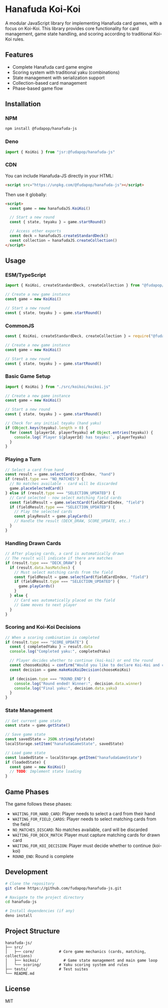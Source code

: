 # Hanafuda Koi-Koi

A modular JavaScript library for implementing Hanafuda card games, with a focus on Koi-Koi. This library provides core functionality for card management, game state handling, and scoring according to traditional Koi-Koi rules.

## Features

- Complete Hanafuda card game engine
- Scoring system with traditional yaku (combinations)
- State management with serialization support
- Collection-based card management
- Phase-based game flow

## Installation

### NPM

```bash
npm install @fudapop/hanafuda-js
```

### Deno

```typescript
import { KoiKoi } from "jsr:@fudapop/hanafuda-js"
```

### CDN

You can include Hanafuda-JS directly in your HTML:

```html
<script src="https://unpkg.com/@fudapop/hanafuda-js"></script>
```

Then use it globally:

```html
<script>
  const game = new hanafudaJS.KoiKoi()

  // Start a new round
  const { state, teyaku } = game.startRound()

  // Access other exports
  const deck = hanafudaJS.createStandardDeck()
  const collection = hanafudaJS.createCollection()
</script>
```

## Usage

### ESM/TypeScript

```typescript
import { KoiKoi, createStandardDeck, createCollection } from "@fudapop/hanafuda-js"

// Create a new game instance
const game = new KoiKoi()

// Start a new round
const { state, teyaku } = game.startRound()
```

### CommonJS

```javascript
const { KoiKoi, createStandardDeck, createCollection } = require("@fudapop/hanafuda-js")

// Create a new game instance
const game = new KoiKoi()

// Start a new round
const { state, teyaku } = game.startRound()
```

### Basic Game Setup

```javascript
import { KoiKoi } from "./src/koikoi/koikoi.js"

// Create a new game instance
const game = new KoiKoi()

// Start a new round
const { state, teyaku } = game.startRound()

// Check for any initial teyaku (hand yaku)
if (Object.keys(teyaku).length > 0) {
  for (const [playerId, playerTeyaku] of Object.entries(teyaku)) {
    console.log(`Player ${playerId} has teyaku:`, playerTeyaku)
  }
}
```

### Playing a Turn

```javascript
// Select a card from hand
const result = game.selectCard(cardIndex, "hand")
if (result.type === "NO_MATCHES") {
  // No matches available - card will be discarded
  game.placeSelectedCard()
} else if (result.type === "SELECTION_UPDATED") {
  // Card selected - now select matching field cards
  const fieldResult = game.selectCard(fieldCardIndex, "field")
  if (fieldResult.type === "SELECTION_UPDATED") {
    // Play the selected cards
    const playResult = game.playCards()
    // Handle the result (DECK_DRAW, SCORE_UPDATE, etc.)
  }
}
```

### Handling Drawn Cards

```javascript
// After playing cards, a card is automatically drawn
// The result will indicate if there are matches
if (result.type === "DECK_DRAW") {
  if (result.data.hasMatches) {
    // Must select matching cards from the field
    const fieldResult = game.selectCard(fieldCardIndex, "field")
    if (fieldResult.type === "SELECTION_UPDATED") {
      game.playCards()
    }
  } else {
    // Card was automatically placed on the field
    // Game moves to next player
  }
}
```

### Scoring and Koi-Koi Decisions

```javascript
// When a scoring combination is completed
if (result.type === "SCORE_UPDATE") {
  const { completedYaku } = result.data
  console.log("Completed yaku:", completedYaku)

  // Player decides whether to continue (koi-koi) or end the round
  const chooseKoiKoi = confirm("Would you like to declare Koi-Koi and continue?")
  const decision = game.makeKoiKoiDecision(chooseKoiKoi)

  if (decision.type === "ROUND_END") {
    console.log("Round ended! Winner:", decision.data.winner)
    console.log("Final yaku:", decision.data.yaku)
  }
}
```

### State Management

```javascript
// Get current game state
const state = game.getState()

// Save game state
const savedState = JSON.stringify(state)
localStorage.setItem("hanafudaGameState", savedState)

// Load game state
const loadedState = localStorage.getItem("hanafudaGameState")
if (loadedState) {
  const game = new KoiKoi()
  // TODO: Implement state loading
}
```

## Game Phases

The game follows these phases:

- `WAITING_FOR_HAND_CARD`: Player needs to select a card from their hand
- `WAITING_FOR_FIELD_CARDS`: Player needs to select matching cards from the field
- `NO_MATCHES_DISCARD`: No matches available, card will be discarded
- `WAITING_FOR_DECK_MATCH`: Player must capture matching cards for drawn card
- `WAITING_FOR_KOI_DECISION`: Player must decide whether to continue (koi-koi)
- `ROUND_END`: Round is complete

## Development

```bash
# Clone the repository
git clone https://github.com/fudapop/hanafuda-js.git

# Navigate to the project directory
cd hanafuda-js

# Install dependencies (if any)
deno install
```

## Project Structure

```
hanafuda-js/
├── src/
│   ├── core/           # Core game mechanics (cards, matching, collections)
│   ├── koikoi/           # Game state management and main game loop
│   └── scoring/        # Yaku scoring system and rules
├── tests/              # Test suites
└── README.md
```

## License

MIT
